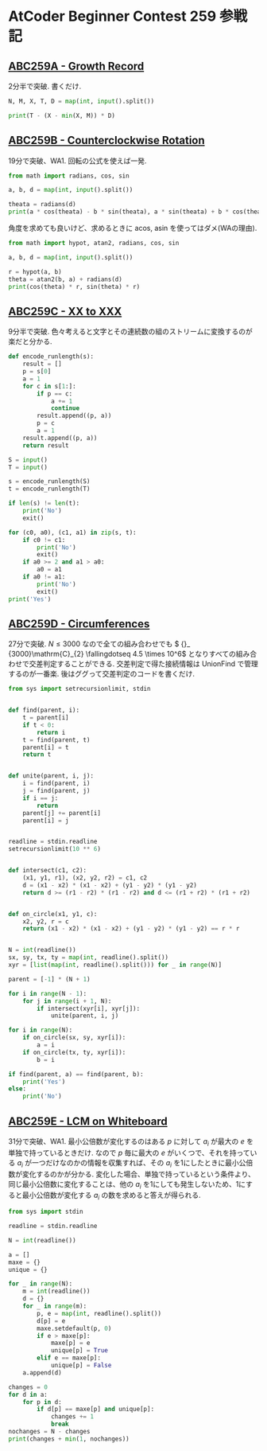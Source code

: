 # AtCoder Beginner Contest 259 参戦記

## [ABC259A - Growth Record](https://atcoder.jp/contests/abc259/tasks/abc259_a)

2分半で突破. 書くだけ.

```python
N, M, X, T, D = map(int, input().split())

print(T - (X - min(X, M)) * D)
```

## [ABC259B - Counterclockwise Rotation](https://atcoder.jp/contests/abc259/tasks/abc259_b)

19分で突破、WA1. 回転の公式を使えば一発.

```python
from math import radians, cos, sin

a, b, d = map(int, input().split())

theata = radians(d)
print(a * cos(theata) - b * sin(theata), a * sin(theata) + b * cos(theata))
```

角度を求めても良いけど、求めるときに acos, asin を使ってはダメ(WAの理由).


```python
from math import hypot, atan2, radians, cos, sin

a, b, d = map(int, input().split())

r = hypot(a, b)
theta = atan2(b, a) + radians(d)
print(cos(theta) * r, sin(theta) * r)
```

## [ABC259C - XX to XXX](https://atcoder.jp/contests/abc259/tasks/abc259_c)

9分半で突破. 色々考えると文字とその連続数の組のストリームに変換するのが楽だと分かる.

```python
def encode_runlength(s):
    result = []
    p = s[0]
    a = 1
    for c in s[1:]:
        if p == c:
            a += 1
            continue
        result.append((p, a))
        p = c
        a = 1
    result.append((p, a))
    return result

S = input()
T = input()

s = encode_runlength(S)
t = encode_runlength(T)

if len(s) != len(t):
    print('No')
    exit()

for (c0, a0), (c1, a1) in zip(s, t):
    if c0 != c1:
        print('No')
        exit()
    if a0 >= 2 and a1 > a0:
        a0 = a1
    if a0 != a1:
        print('No')
        exit()
print('Yes')
```

## [ABC259D - Circumferences](https://atcoder.jp/contests/abc259/tasks/abc259_d)

27分で突破. $N \le 3000$ なので全ての組み合わせでも $ {}_ {3000}\mathrm{C}_{2} \fallingdotseq 4.5 \times 10^6$ となりすべての組み合わせで交差判定することができる. 交差判定で得た接続情報は UnionFind で管理するのが一番楽. 後はググって交差判定のコードを書くだけ.

```python
from sys import setrecursionlimit, stdin


def find(parent, i):
    t = parent[i]
    if t < 0:
        return i
    t = find(parent, t)
    parent[i] = t
    return t


def unite(parent, i, j):
    i = find(parent, i)
    j = find(parent, j)
    if i == j:
        return
    parent[j] += parent[i]
    parent[i] = j


readline = stdin.readline
setrecursionlimit(10 ** 6)


def intersect(c1, c2):
    (x1, y1, r1), (x2, y2, r2) = c1, c2
    d = (x1 - x2) * (x1 - x2) + (y1 - y2) * (y1 - y2)
    return d >= (r1 - r2) * (r1 - r2) and d <= (r1 + r2) * (r1 + r2)


def on_circle(x1, y1, c):
    x2, y2, r = c
    return (x1 - x2) * (x1 - x2) + (y1 - y2) * (y1 - y2) == r * r


N = int(readline())
sx, sy, tx, ty = map(int, readline().split())
xyr = [list(map(int, readline().split())) for _ in range(N)]

parent = [-1] * (N + 1)

for i in range(N - 1):
    for j in range(i + 1, N):
        if intersect(xyr[i], xyr[j]):
            unite(parent, i, j)

for i in range(N):
    if on_circle(sx, sy, xyr[i]):
        a = i
    if on_circle(tx, ty, xyr[i]):
        b = i

if find(parent, a) == find(parent, b):
    print('Yes')
else:
    print('No')
```

## [ABC259E - LCM on Whiteboard](https://atcoder.jp/contests/abc259/tasks/abc259_e)

31分で突破、WA1. 最小公倍数が変化するのはある $p$ に対して $a_i$ が最大の $e$ を単独で持っているときだけ. なので $p$ 毎に最大の $e$ がいくつで、それを持っている $a_i$ が一つだけなのかの情報を収集すれば、その $a_i$ を1にしたときに最小公倍数が変化するのかが分かる. 変化した場合、単独で持っているという条件より、同じ最小公倍数に変化することは、他の $a_i$ を1にしても発生しないため、1にすると最小公倍数が変化する $a_i$ の数を求めると答えが得られる.

```python
from sys import stdin

readline = stdin.readline

N = int(readline())

a = []
maxe = {}
unique = {}

for _ in range(N):
    m = int(readline())
    d = {}
    for _ in range(m):
        p, e = map(int, readline().split())
        d[p] = e
        maxe.setdefault(p, 0)
        if e > maxe[p]:
            maxe[p] = e
            unique[p] = True
        elif e == maxe[p]:
            unique[p] = False
    a.append(d)

changes = 0
for d in a:
    for p in d:
        if d[p] == maxe[p] and unique[p]:
            changes += 1
            break
nochanges = N - changes
print(changes + min(1, nochanges))
```
